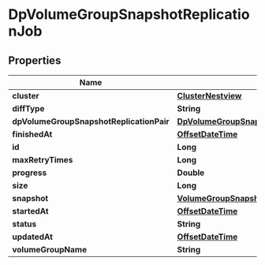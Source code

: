# DpVolumeGroupSnapshotReplicationJob

## Properties
Name | Type | Description | Notes
------------ | ------------- | ------------- | -------------
**cluster** | [**ClusterNestview**](ClusterNestview.md) |  |  [optional]
**diffType** | **String** |  |  [optional]
**dpVolumeGroupSnapshotReplicationPair** | [**DpVolumeGroupSnapshotReplicationPairNestview**](DpVolumeGroupSnapshotReplicationPairNestview.md) |  |  [optional]
**finishedAt** | [**OffsetDateTime**](OffsetDateTime.md) |  |  [optional]
**id** | **Long** |  |  [optional]
**maxRetryTimes** | **Long** |  |  [optional]
**progress** | **Double** |  |  [optional]
**size** | **Long** |  |  [optional]
**snapshot** | [**VolumeGroupSnapshotNestview**](VolumeGroupSnapshotNestview.md) |  |  [optional]
**startedAt** | [**OffsetDateTime**](OffsetDateTime.md) |  |  [optional]
**status** | **String** |  |  [optional]
**updatedAt** | [**OffsetDateTime**](OffsetDateTime.md) |  |  [optional]
**volumeGroupName** | **String** |  |  [optional]
